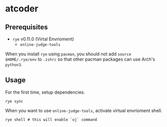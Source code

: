 # atcoder


## Prerequisites

- `rye` v0.11.0 (Virtal Envrioment)
  - `online-judge-tools`

When you install `rye` using `pacman`, you should not add `source $HOME/.rye/env` to `.zshrc` so that other pacman packages can use Arch's `python3`.

## Usage

For the first time, setup dependencies.

```shell
rye sync
```
When you want to use `online-judge-tools`, activate virtual envrioment shell.

```shell
rye shell # this will enable `oj` command
```
